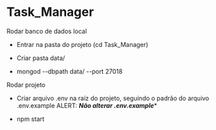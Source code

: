 # Task_Manager

Rodar banco de dados local

- Entrar na pasta do projeto (cd Task_Manager)

- Criar pasta data/

- mongod --dbpath data/ --port 27018

Rodar projeto

- Criar arquivo .env na raíz do projeto, seguindo o padrão do arquivo .env.example
ALERT: ***Não alterar .env.example****

- npm start
